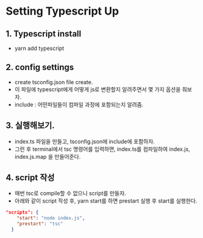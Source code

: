 # Setting Typescript Up

## 1. Typescript install
- yarn add typescript

## 2. config settings
- create tsconfig.json file create.
- 이 파일에 typescript에게 어떻게 js로 변환할지 알려주면서 몇 가지 옵션을 줘보자.
- include : 어떤파일들이 컴파일 과정에 포함되는지 알려줌. 

## 3. 실행해보기.
- index.ts 파일을 만들고, tsconfig.json에 include에 포함하자.
- 그런 후 terminal에서 tsc 명령어를 입력하면, index.ts를 컴파일하여 index.js, index.js.map 을 만들어준다.

## 4. script 작성
- 매번 tsc로 compile할 수 없으니 script를 만들자.
- 아래와 같이 script 작성 후, yarn start를 하면 prestart 실행 후 start를 실행한다.
```json
"scripts": {
    "start": "node index.js",
    "prestart": "tsc"
  }
```
